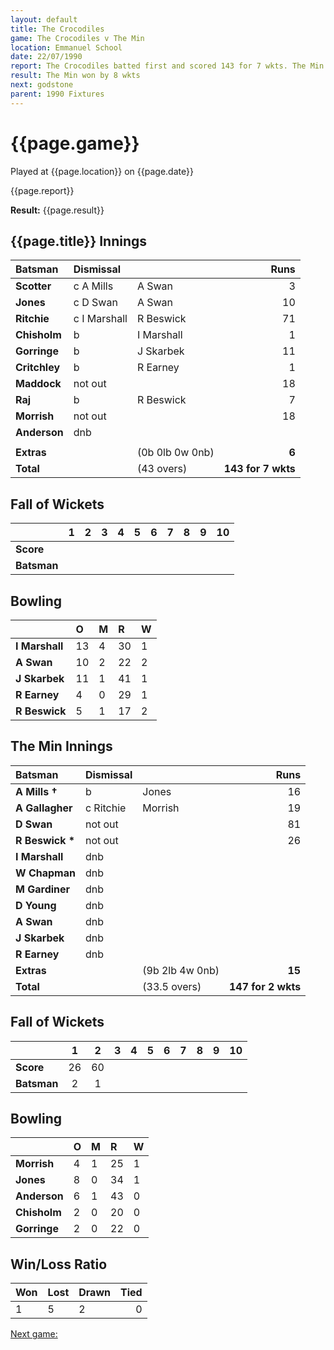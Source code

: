 ```yaml
---
layout: default
title: The Crocodiles
game: The Crocodiles v The Min
location: Emmanuel School
date: 22/07/1990
report: The Crocodiles batted first and scored 143 for 7 wkts. The Min replied with 147 for 2 wkts
result: The Min won by 8 wkts
next: godstone
parent: 1990 Fixtures
---
```


# {{page.game}}

Played at {{page.location}} on {{page.date}}

{{page.report}}

**Result:** {{page.result}}

## {{page.title}} Innings

| Batsman | Dismissal |  | Runs |
|:---|:---|---|---:|
| **Scotter** | c A Mills | A Swan | 3 | 
| **Jones** | c D Swan | A Swan | 10 | 
| **Ritchie** | c I Marshall | R Beswick | 71 | 
| **Chisholm** | b | I Marshall | 1 | 
| **Gorringe** | b | J Skarbek | 11 | 
| **Critchley** | b | R Earney | 1 |
| **Maddock** | not out |  | 18 | 
| **Raj** | b | R Beswick | 7 |
| **Morrish** | not out |  | 18 | 
| **Anderson** | dnb |  |  | 
|  |  |  |  |
| **Extras** | | (0b 0lb 0w 0nb) | **6** | 
| **Total** | | (43 overs) | **143 for 7 wkts** | 

## Fall of Wickets

| | 1 | 2 | 3 | 4 | 5 | 6 | 7 | 8 | 9 | 10 |
|---|:---:|:---:|:---:|:---:|:---:|:---:|:---:|:---:|:---:|:---:|
| **Score** |  |  |  |  |  |  |  |  |  |  |
| **Batsman** |  |  |  |  |  |  |  |  |  |  |

## Bowling

| | O | M | R | W |
|---|:---|:---|:---|:---|
| **I Marshall** | 13 | 4 | 30 | 1 | 
| **A Swan** | 10 | 2 | 22 | 2 | 
| **J Skarbek** | 11 | 1 | 41 | 1 | 
| **R Earney** | 4 | 0 | 29 | 1 | 
| **R Beswick** | 5 | 1 | 17 | 2 |

## The Min Innings

| Batsman | Dismissal |  | Runs |
|:---|:---|---|---:|
| **A Mills &#8224;** | b | Jones | 16 | 
| **A Gallagher** | c Ritchie | Morrish | 19 | 
| **D Swan** | not out |  | 81 | 
| **R Beswick &#42;** | not out |  | 26 | 
| **I Marshall** | dnb |  |  | 
| **W Chapman** | dnb |  |  |  
| **M Gardiner** | dnb |  |  |  
| **D Young** | dnb |  |  |  
| **A Swan** | dnb |  |  |  
| **J Skarbek** | dnb |  |  |  
| **R Earney** | dnb |  |  | 
| **Extras** | | (9b 2lb 4w 0nb) | **15** | 
| **Total** | | (33.5 overs) | **147 for 2 wkts** | 

## Fall of Wickets

| | 1 | 2 | 3 | 4 | 5 | 6 | 7 | 8 | 9 | 10 |
|---|:---:|:---:|:---:|:---:|:---:|:---:|:---:|:---:|:---:|:---:|
| **Score** | 26 | 60 |  |  |  |  |  |  |  |  | 
| **Batsman** | 2 | 1 |  |  |  |  |  |  |  |  | 

## Bowling

| | O | M | R | W |
|---|:---|:---|:---|:---|
| **Morrish** | 4 | 1 | 25 | 1 | 
| **Jones** | 8 | 0 | 34 | 1 | 
| **Anderson** | 6 | 1 | 43 | 0 | 
| **Chisholm** | 2 | 0 | 20 | 0 |
| **Gorringe** | 2 | 0 | 22 | 0 | 

## Win/Loss Ratio

| Won | Lost | Drawn | Tied |
|:---|:---|:---|---:|
| 1 | 5 | 2 | 0 |

[Next game:]({{page.next}})